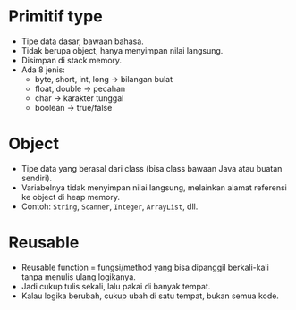 # Primitif type
- Tipe data dasar, bawaan bahasa.
- Tidak berupa object, hanya menyimpan nilai langsung.
- Disimpan di stack memory.
- Ada 8 jenis: 
    - byte, short, int, long → bilangan bulat
    - float, double → pecahan
    - char → karakter tunggal
    - boolean → true/false

# Object
- Tipe data yang berasal dari class (bisa class bawaan Java atau buatan sendiri).
- Variabelnya tidak menyimpan nilai langsung, melainkan alamat referensi ke object di heap memory.
- Contoh: `String`, `Scanner`, `Integer`, `ArrayList`, dll.

# Reusable
- Reusable function = fungsi/method yang bisa dipanggil berkali-kali tanpa menulis ulang logikanya.
- Jadi cukup tulis sekali, lalu pakai di banyak tempat.
- Kalau logika berubah, cukup ubah di satu tempat, bukan semua kode.